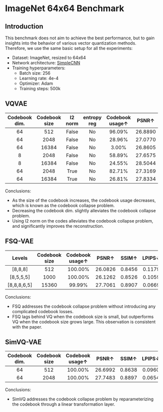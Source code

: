 # ImageNet 64x64 Benchmark



## Introduction

This benchmark does not aim to achieve the best performance, but to gain insights into the behavior of various vector quantization methods.
Therefore, we use the same basic setup for all the experiments:

- Dataset: ImageNet, resized to 64x64
- Network architecture: [SimpleCNN](../models/autoencoder/simple_cnn.py)
- Training hyperparameters:
  - Batch size: 256
  - Learning rate: 4e-4
  - Optimizer: Adam
  - Training steps: 500k



## VQVAE

| Codebook dim. | Codebook size | l2 norm | entropy reg | Codebook usage↑ |  PSNR↑  | SSIM↑  | LPIPS↓ |  rFID↓  |
|:-------------:|:-------------:|:-------:|:-----------:|:---------------:|:-------:|:------:|:------:|:-------:|
|      64       |      512      |  False  |     No      |     96.09%      | 26.8890 | 0.8646 | 0.1017 | 39.2825 |
|      64       |     2048      |  False  |     No      |     28.96%      | 27.0770 | 0.8704 | 0.0916 | 36.7708 |
|      64       |     16384     |  False  |     No      |      3.00%      | 26.8605 | 0.8670 | 0.0939 | 38.1272 |
|       8       |     2048      |  False  |     No      |     58.89%      | 27.6575 | 0.8833 | 0.0792 | 35.0210 |
|       8       |     16384     |  False  |     No      |     24.55%      | 28.5044 | 0.9017 | 0.0575 | 27.1896 |
|      64       |     2048      |  True   |     No      |     82.71%      | 27.3169 | 0.8864 | 0.0547 | 22.6812 |
|      64       |     16384     |  True   |     No      |     26.81%      | 27.8334 | 0.8987 | 0.0439 | 18.5483 |

Conclusions:

- As the size of the codebook increases, the codebook usage decreases, which is known as the codebook collapse problem.
- Decreasing the codebook dim. slightly alleviates the codebook collapse problem.
- Using l2 norm on the codes alleviates the codebook collapse problem, and significantly improves the reconstruction.



## FSQ-VAE

|   Levels    | Codebook size | Codebook usage↑ |  PSNR↑  | SSIM↑  | LPIPS↓ |  rFID↓  |
|:-----------:|:-------------:|:---------------:|:-------:|:------:|:------:|:-------:|
|   [8,8,8]   |      512      |     100.00%     | 26.0826 | 0.8456 | 0.1179 | 45.6580 |
|  [8,5,5,5]  |     1000      |     100.00%     | 26.1262 | 0.8526 | 0.1059 | 43.4865 |
| [8,8,8,6,5] |     15360     |     99.99%      | 27.7061 | 0.8907 | 0.0669 | 27.2670 |

Conclusions:

- FSQ addresses the codebook collapse problem without introducing any complicated codebook losses.
- FSQ lags behind VQ when the codebook size is small, but outperforms VQ when the codebook size grows large. This observation is consistent with the paper.



## SimVQ-VAE

| Codebook dim. | Codebook size | Codebook usage↑ |  PSNR↑  | SSIM↑  | LPIPS↓ |  rFID↓  |
|:-------------:|:-------------:|:---------------:|:-------:|:------:|:------:|:-------:|
|      64       |      512      |     100.00%     | 26.6992 | 0.8638 | 0.0960 | 36.4991 |
|      64       |     2048      |     100.00%     | 27.7483 | 0.8897 | 0.0654 | 27.4036 |

Conclusions:

- SimVQ addresses the codebook collapse problem by reparameterizing the codebook through a linear transformation layer.
